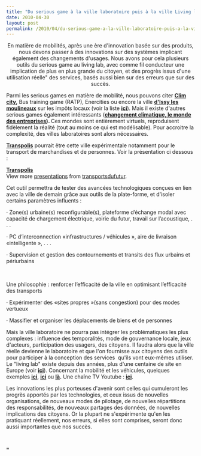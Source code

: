 ```yaml
---
title: "Du serious game à la ville laboratoire puis à la ville Living lab\\"\"
date: 2010-04-30
layout: post
permalink: /2010/04/du-serious-game-a-la-ville-laboratoire-puis-a-la-ville-living-lab.html
---
```


<p style="text-align: center">En matière de mobilités, après une ère d'innovation basée sur des produits, nous devons passer à des innovations sur des systèmes implicant également des changements d'usages. Nous avons pour cela plusieurs outils du serious game au living lab, avec comme fil conducteur une implication de plus en plus grande du citoyen, et des progrès issus d'une utilisation réelle" des services, basés aussi bien sur des erreurs que sur des succès. </p> <p>Parmi les serious games en matière de mobilité, nous pouvons citer <a href=""http://climcity.cap-sciences.net/"" target=""_blank""><strong>Clim city</strong></a><strong>,</strong> Bus training game (RATP), Enercities ou encore la ville <strong><a href=""http://www.issy.com/index.php/fr/citoyens/finances_locales/issy_une_ville_qui_compte/issy_lance_un_serious_game_sur_les_impots_locaux"" target=""_blank"">d'Issy les moulineaux</a></strong> sur les impôts locaux (voir la liste <strong><a href=""http://www.e-virtuoses.net/detail_atelier8.php"" target=""_blank"">ici</a></strong>). Mais il existe d'autres serious games également intéressants (<a href=""http://www.e-virtuoses.net/detail_atelier9.php"" target=""_blank""><strong>changement climatique, le monde des entreprises</strong></a><strong>). </strong>Ces mondes sont entièrement virtuels, reproduisent fidèlement la réalité (tout au moins ce qui est modélisable). Pour accroitre la complexité, des villes laboratoires sont alors nécessaires. </p> <p> </p>  <!--more-->  <p><strong><a href=""http://www.lutb.fr/Animation.408.0.html"" target=""_blank"">Transpolis</a></strong> pourrait être cette ville expérimentale notamment pour le transport de marchandises et de personnes. Voir la présentation ci dessous :</p> <div id=""__ss_3920243""><strong><a href=""http://www.slideshare.net/transportsdufutur/transpolis-3920243"" title=""Transpolis"">Transpolis</a></strong>   <div>View more <a href=""http://www.slideshare.net/"">presentations</a> from <a href=""http://www.slideshare.net/transportsdufutur"">transportsdufutur</a>.</div></div><span><span> <p align=""justify"" class=""MsoNormal""><span>Cet outil permettra de tester des avancées technologiques conçues en lien avec la ville de demain grâce aux outils de la plate-forme, et d'isoler certains paramètres influents :</span></p></span></span> <p style=""text-align: justify""><span><span>·<span> </span></span></span><span dir=""ltr""><span>Zone(s) urbaine(s) reconfigurable(s), plateforme d’échange modal avec capacité de chargement électrique, voirie du futur, travail sur l’acoustique, . . .</span></span></p> <p align=""justify"" class=""MsoNormal""><span><span>·<span> </span></span></span><span dir=""ltr""><span>PC d’interconnection «infrastructures / véhicules », aire de livraison «intelligente », . . .</span></span></p> <p align=""justify"" class=""MsoNormal""><span><span>·<span> </span></span></span><span dir=""ltr""><span>Supervision et gestion des contournements et transits des flux urbains et périurbains</span></span></p> <p align=""justify"" class=""MsoNormal""><span></span> </p> <p align=""justify"" class=""MsoNormal""><span>Une philosophie : renforcer l’efficacité de la ville en optimisant l’efficacité des transports</span></p> <p align=""justify"" class=""MsoNormal""><span><span>·<span> </span></span></span><span dir=""ltr""><span>Expérimenter des «sites propres »(sans congestion) pour des modes vertueux</span></span></p> <p align=""justify"" class=""MsoNormal""><span><span>·<span> </span></span></span><span dir=""ltr""><span>Massifier et organiser les déplacements de biens et de personnes</span></span></p> <p>Mais la ville laboratoire ne pourra pas intégrer les problématiques les plus complexes : influence des temporalités, mode de gouvernance locale, jeux d'acteurs, participation des usagers, des citoyens. Il faudra alors que la ville réelle devienne le laboratoire et que l'on fournisse aux citoyens des outils pour participer à la conception des services  qu'ils vont eux-mêmes utiliser. Le "living lab" existe depuis des années, plus d'une centaine de site en Europe (voir <strong><a href=""http://www.openlivinglabs.eu/"" target=""_blank"">ici</a></strong>). Concernant la mobilité et les véhicules, quelques exemples <strong><a href=""http://www.viktoria.se/node/5850"" target=""_blank"">ici</a></strong>, <strong><a href=""http://www.livinglabs-global.com/"" target=""_blank"">ici</a></strong> ou <a href=""http://www.livinglabs-global.com/showcase/showcase/392/bringbuddy.aspx"" target=""_blank""><strong>là</strong></a><strong>.</strong> Une chaîne TV Youtube : <strong><a href=""http://www.youtube.com/user/livinglabsglobal"" target=""_blank"">ici</a></strong>.</p> <p>Les innovations les plus porteuses d'avenir sont celles qui cumuleront les progrès apportés par les technologies, et ceux issus de nouvelles organisations, de nouveaux modes de pilotage, de nouvelles répartitions des responsabilités, de nouveaux partages des données, de nouvelles implications des citoyens. Or la plupart ne s'expérimente qu'en les pratiquant réellement, nos erreurs, si elles sont comprises, seront donc aussi importantes que nos succès.</p> <p><strong> </p>"